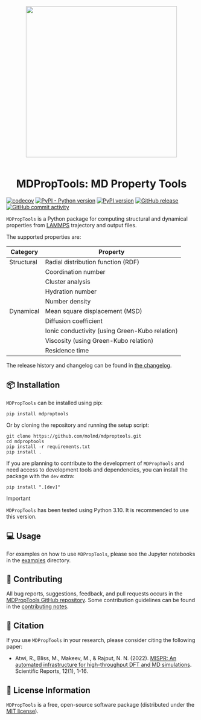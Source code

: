 <!-- markdownlint-disable MD033 -->
<!-- markdownlint-disable-next-line MD041 -->
<div align="center" style="padding-bottom: 1em;">
<img width="400px" align="center" src="https://raw.githubusercontent.com/molmd/mdproptools/master/docs/logo.png">
</div>

# <div align="center">MDPropTools: MD Property Tools</div>

[//]: # "[![Downloads](https://static.pepy.tech/badge/mdproptools)](https://pepy.tech/project/mdproptools)"
[//]: # "[![Downloads](https://static.pepy.tech/badge/mdproptools/month)](https://pepy.tech/project/mdproptools)"
[//]: # "[![GitHub tag](https://img.shields.io/github/tag/molmd/mdproptools)](https://GitHub.com/molmd/mdproptools/tags/)"

[![codecov](https://codecov.io/gh/molmd/mdproptools/graph/badge.svg?token=K0I7FLDT6B)](https://codecov.io/gh/molmd/mdproptools)
[![PyPI - Python version](https://img.shields.io/pypi/pyversions/MDPropTools)](https://pypi.org/project/mdproptools)
[![PyPI version](https://img.shields.io/pypi/v/MDPropTools)](https://pypi.org/project/mdproptools)
[![GitHub release](https://img.shields.io/github/v/release/molmd/mdproptools)](https://pypi.org/project/mdproptools)
[![GitHub commit activity](https://img.shields.io/github/commit-activity/m/molmd/mdproptools)](https://github.com/molmd/mdproptools/pulse)

`MDPropTools` is a Python package for computing structural and dynamical properties from
[LAMMPS](https://www.lammps.org/#gsc.tab=0) trajectory and output files.

The supported properties are:

| Category   | Property                                       |
| ---------- | ---------------------------------------------- |
| Structural | Radial distribution function (RDF)             |
|            | Coordination number                            |
|            | Cluster analysis                               |
|            | Hydration number                               |
|            | Number density                                 |
| Dynamical  | Mean square displacement (MSD)                 |
|            | Diffusion coefficient                          |
|            | Ionic conductivity (using Green-Kubo relation) |
|            | Viscosity (using Green-Kubo relation)          |
|            | Residence time                                 |

The release history and changelog can be found in [the changelog](CHANGELOG.md).

## 📦 Installation

`MDPropTools` can be installed using pip:

```
pip install mdproptools
```

Or by cloning the repository and running the setup script:

```
git clone https://github.com/molmd/mdproptools.git
cd mdproptools
pip install -r requirements.txt
pip install .
```

If you are planning to contribute to the development of `MDPropTools` and need access
to development tools and dependencies, you can install the package with the `dev` extra:

```
pip install ".[dev]"
```

> [!IMPORTANT]  
> `MDPropTools` has been tested using Python 3.10. It is recommended to use this version.

## 💻 Usage

For examples on how to use `MDPropTools`, please see the Jupyter notebooks in the [examples](https://github.com/molmd/mdproptools/tree/master/examples) directory.

## 👥 Contributing

All bug reports, suggestions, feedback, and pull requests occurs in the [MDPropTools GitHub repository](https://github.com/molmd/mdproptools). Some contribution guidelines can be found in the [contributing notes](CONTRIBUTING.md).

## 📖 Citation

If you use `MDPropTools` in your research, please consider citing the following paper:

- Atwi, R., Bliss, M., Makeev, M., & Rajput, N. N. (2022). [MISPR: An automated infrastructure for high-throughput DFT and MD simulations](https://www.nature.com/articles/s41598-022-20009-w). Scientific Reports, 12(1), 1-16.

## 📜 License Information

`MDPropTools` is a free, open-source software package (distributed under the [MIT license](https://github.com/molmd/mdproptools/blob/master/LICENSE)).
